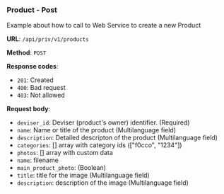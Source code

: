 ### Product - Post

Example about how to call to Web Service to create a new Product

**URL**: `/api/priv/v1/products`

**Method**: `POST`

**Response codes**: 
* `201`: Created
* `400`: Bad request
* `403`: Not allowed
  
**Request body**: 
* `deviser_id`: Deviser (product's owner) identifier. (Required)
* `name`: Name or title of the product (Multilanguage field)
* `description`: Detailed descripton of the product (Multilanguage field)
* `categories`: [] array with category ids (["f0cco", "1234"]) 
* `photos`: [] array with custom data
 * `name`: filename
 * `main_product_photo`: (Boolean)
 * `title`: title for the image (Multilanguage field)
 * `description`: description of the image (Multilanguage field)

